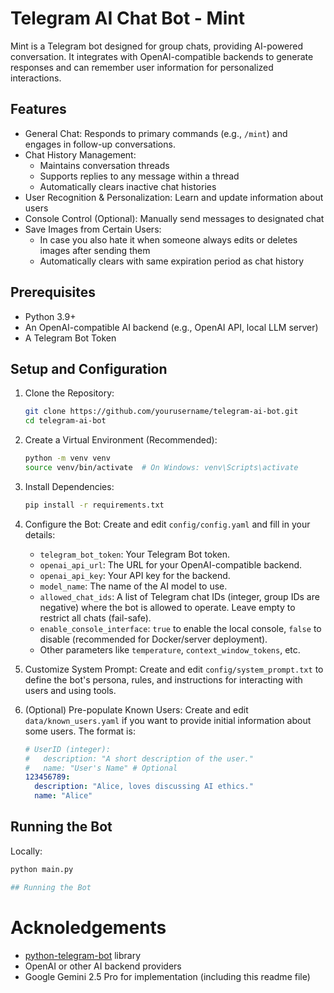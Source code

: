 # Telegram AI Chat Bot - Mint

Mint is a Telegram bot designed for group chats, providing AI-powered conversation. It integrates with OpenAI-compatible backends to generate responses and can remember user information for personalized interactions.

## Features

* General Chat: Responds to primary commands (e.g., `/mint`) and engages in follow-up conversations.
* Chat History Management: 
    * Maintains conversation threads
    * Supports replies to any message within a thread
    * Automatically clears inactive chat histories
* User Recognition & Personalization: Learn and update information about users
* Console Control (Optional): Manually send messages to designated chat
* Save Images from Certain Users:
    * In case you also hate it when someone always edits or deletes images after sending them
    * Automatically clears with same expiration period as chat history


## Prerequisites

*   Python 3.9+
*   An OpenAI-compatible AI backend (e.g., OpenAI API, local LLM server)
*   A Telegram Bot Token

## Setup and Configuration

1.  Clone the Repository:
    ```bash
    git clone https://github.com/yourusername/telegram-ai-bot.git
    cd telegram-ai-bot
    ```

2.  Create a Virtual Environment (Recommended):
    ```bash
    python -m venv venv
    source venv/bin/activate  # On Windows: venv\Scripts\activate
    ```

3.  Install Dependencies:
    ```bash
    pip install -r requirements.txt
    ```

4.  Configure the Bot:
    Create and edit `config/config.yaml` and fill in your details:
    *   `telegram_bot_token`: Your Telegram Bot token.
    *   `openai_api_url`: The URL for your OpenAI-compatible backend.
    *   `openai_api_key`: Your API key for the backend.
    *   `model_name`: The name of the AI model to use.
    *   `allowed_chat_ids`: A list of Telegram chat IDs (integer, group IDs are negative) where the bot is allowed to operate. Leave empty to restrict all chats (fail-safe).
    *   `enable_console_interface`: `true` to enable the local console, `false` to disable (recommended for Docker/server deployment).
    *   Other parameters like `temperature`, `context_window_tokens`, etc.

5.  Customize System Prompt:
    Create and edit `config/system_prompt.txt` to define the bot's persona, rules, and instructions for interacting with users and using tools.

6.  (Optional) Pre-populate Known Users:
    Create and edit `data/known_users.yaml` if you want to provide initial information about some users. The format is:
    ```yaml
    # UserID (integer):
    #   description: "A short description of the user."
    #   name: "User's Name" # Optional
    123456789:
      description: "Alice, loves discussing AI ethics."
      name: "Alice"
    ```

## Running the Bot

Locally:
```bash
python main.py

## Running the Bot
```

# Acknoledgements

- [python-telegram-bot](https://python-telegram-bot.org/) library
- OpenAI or other AI backend providers
- Google Gemini 2.5 Pro for implementation (including this readme file)
